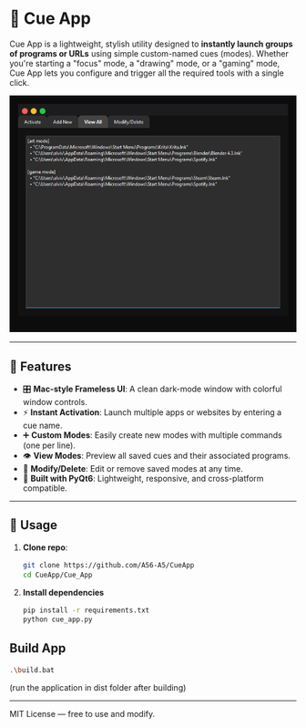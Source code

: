 # 🎯 Cue App

Cue App is a lightweight, stylish utility designed to **instantly launch groups of programs or URLs** using simple custom-named cues (modes). Whether you're starting a "focus" mode, a "drawing" mode, or a "gaming" mode, Cue App lets you configure and trigger all the required tools with a single click.

![Cue App Screenshot](images/view.png)

---

## 🚀 Features

- 🎛️ **Mac-style Frameless UI**: A clean dark-mode window with colorful window controls.
- ⚡ **Instant Activation**: Launch multiple apps or websites by entering a cue name.
- ➕ **Custom Modes**: Easily create new modes with multiple commands (one per line).
- 👁️ **View Modes**: Preview all saved cues and their associated programs.
- 🔧 **Modify/Delete**: Edit or remove saved modes at any time.
- 🧠 **Built with PyQt6**: Lightweight, responsive, and cross-platform compatible.

---

## 📂 Usage

1. **Clone repo**:
   ```bash
   git clone https://github.com/A56-A5/CueApp
   cd CueApp/Cue_App
   ```
2. **Install dependencies**
   ```bash
   pip install -r requirements.txt
   python cue_app.py
   ```

##  Build App
   ```bash
   .\build.bat
   ```
   (run the application in dist folder after building)

---

MIT License — free to use and modify.
